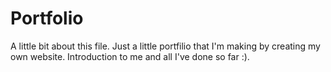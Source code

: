 # Portfolio
A little bit about this file. Just a little portfilio that I'm making by creating my own website. Introduction to me and all I've done so far :). 